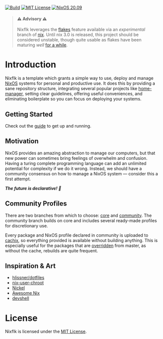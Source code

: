 [![Build](https://img.shields.io/github/checks-status/nrdxp/nixflk/core)](https://hercules-ci.com/github/nrdxp/nixflk/jobs)
[![MIT License](https://img.shields.io/github/license/nrdxp/nixflk)][mit]
[![NixOS 20.09](https://img.shields.io/badge/NixOS-v20.09-blue.svg?style=flat&logo=NixOS&logoColor=white)](https://nixos.org)

> #### ⚠ Advisory ⚠
> Nixflk leverages the [flakes][flakes] feature available via an _experimental_
> branch of [nix][nix]. Until nix 3.0 is released, this project should be
> considered unstable, though quite usable as flakes have been maturing
> _well_
> [for a while](https://github.com/nrdxp/nixflk/tree/17713c22d07c54525c728c62060a0428b76dee3b).

# Introduction
Nixflk is a template which grants a simple way to use, deploy and manage
[NixOS][nixos] systems for personal and productive use. It does this by
providing a sane repository structure, integrating several popular projects
like [home-manager][home-manager], setting clear guidelines, offering useful
conveniences, and eliminating boilerplate so you can focus on deploying your
systems.

## Getting Started
Check out the [guide](https://flk.nrdxp.dev/doc/start) to get up and running.

## Motivation
NixOS provides an amazing abstraction to manage our computers, but that new
power can sometimes bring feelings of overwhelm and confusion. Having a turing
complete programming language can add an unlimited potential for complexity if
we do it wrong. Instead, we should have a community consensus on how to manage
a NixOS system — consider this a first attempt.

___The future is declarative! 🎉___

## Community Profiles
There are two branches from which to choose: [core][core] and
[community][community]. The community branch builds on core and includes
several ready-made profiles for discretionary use.

Every package and NixOS profile declared in community is uploaded to
[cachix](./cachix), so everything provided is available without building
anything. This is especially useful for the packages that are
[overridden](./overrides) from master, as without the cache, rebuilds are
quite frequent.

## Inspiration & Art
- [hlissner/dotfiles][dotfiles]
- [nix-user-chroot](https://github.com/nix-community/nix-user-chroot)
- [Nickel](https://github.com/tweag/nickel)
- [Awesome Nix](https://github.com/nix-community/awesome-nix)
- [devshell](https://github.com/numtide/devshell)

# License
Nixflk is licensed under the [MIT License][mit].

[nix]: https://nixos.org/manual/nix/stable
[mit]: https://mit-license.org
[nixos]: https://nixos.org/manual/nixos/stable
[home-manager]: https://nix-community.github.io/home-manager
[flakes]: https://nixos.wiki/wiki/Flakes
[core]: https://github.com/nrdxp/nixflk
[community]: https://github.com/nrdxp/nixflk/tree/community
[dotfiles]: https://github.com/hlissner/dotfiles
